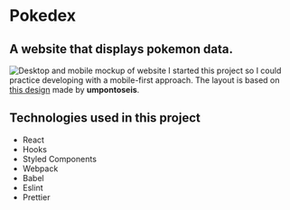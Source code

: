 # Pokedex
## A website that displays pokemon data. 
![Desktop and mobile mockup of website](./assets/mockup/1.png)
I started this project so I could practice developing with a mobile-first approach. The layout is based on [this design](https://www.figma.com/file/THLxZSlOoUYMZrjFg0Kl1M/Pok%C3%A9dex?node-id=218%3A4647) made by **umpontoseis**.

## Technologies used in this project
* React
* Hooks
* Styled Components
* Webpack
* Babel
* Eslint
* Prettier

